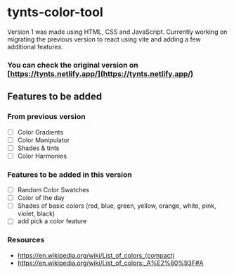 # tynts-color-tool

Version 1 was made using HTML, CSS and JavaScript.
Currently working on migrating the previous version to react using vite and adding a few additional features.  

### You can check the original version on [https://tynts.netlify.app/](https://tynts.netlify.app/)
##  Features to be added

### From previous version 
- [ ] Color Gradients
- [ ] Color Manipulator
- [ ] Shades & tints
- [ ] Color Harmonies

### Features to be added in this version
- [ ] Random Color Swatches
- [ ] Color of the day
- [ ] Shades of basic colors (red, blue, green, yellow, orange, white, pink, violet, black)
- [ ] add pick a color feature 

### Resources
- https://en.wikipedia.org/wiki/List_of_colors_(compact)
- https://en.wikipedia.org/wiki/List_of_colors:_A%E2%80%93F#A
